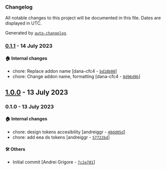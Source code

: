 ### Changelog

All notable changes to this project will be documented in this file. Dates are displayed in UTC.

Generated by [`auto-changelog`](https://github.com/CookPete/auto-changelog).

### [0.1.1](https://github.com/eea/volto-design-tokens/compare/1.0.0...0.1.1) - 14 July 2023

#### :house: Internal changes

- chore: Replace addon name [dana-cfc4 - [`bd18b00`](https://github.com/eea/volto-design-tokens/commit/bd18b006369b548ed2faef77e433cb3e52b5adda)]
- chore: Change addon name, formatting [dana-cfc4 - [`8d96d9b`](https://github.com/eea/volto-design-tokens/commit/8d96d9bb5614db5695372e9e6cfff4ab195689ef)]

## [1.0.0](https://github.com/eea/volto-design-tokens/compare/0.1.0...1.0.0) - 13 July 2023

### 0.1.0 - 13 July 2023

#### :house: Internal changes

- chore: design tokens accesibility [andreiggr - [`40dd05d`](https://github.com/eea/volto-design-tokens/commit/40dd05d6c33a839b32c1aac6a6cb157e786d6f08)]
- chore: add eea ds tokens [andreiggr - [`57722bd`](https://github.com/eea/volto-design-tokens/commit/57722bdc91149b7656f4776917af5ad15505b7de)]

#### :hammer_and_wrench: Others

- Initial commit [Andrei Grigore - [`7c2a781`](https://github.com/eea/volto-design-tokens/commit/7c2a78154a5adf5b06dffb422c53aea7cc2e0adb)]
